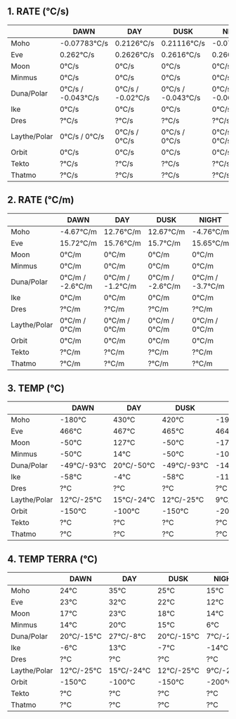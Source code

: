 ## 1. RATE (°C/s)

|              | DAWN               | DAY               | DUSK               | NIGHT               |
|--------------|--------------------|-------------------|--------------------|---------------------|
| Moho         | -0.07783°C/s       | 0.2126°C/s        | 0.21116°C/s        | -0.0793°C/s         |
| Eve          | 0.262°C/s          | 0.2626°C/s        | 0.2616°C/s         | 0.26083°C/s         |
| Moon         | 0°C/s              | 0°C/s             | 0°C/s              | 0°C/s               |
| Minmus       | 0°C/s              | 0°C/s             | 0°C/s              | 0°C/s               |
| Duna/Polar   | 0°C/s / -0.043°C/s | 0°C/s / -0.02°C/s | 0°C/s / -0.043°C/s | 0°C/s / -0.0616°C/s |
| Ike          | 0°C/s              | 0°C/s             | 0°C/s              | 0°C/s               |
| Dres         | ?°C/s              | ?°C/s             | ?°C/s              | ?°C/s               |
| Laythe/Polar | 0°C/s / 0°C/s      | 0°C/s / 0°C/s     | 0°C/s / 0°C/s      | 0°C/s / 0°C/s       |
| Orbit        | 0°C/s              | 0°C/s             | 0°C/s              | 0°C/s               |
| Tekto        | ?°C/s              | ?°C/s             | ?°C/s              | ?°C/s               |   
| Thatmo       | ?°C/s              | ?°C/s             | ?°C/s              | ?°C/s               |   

## 2. RATE (°C/m)

|              | DAWN             | DAY              | DUSK             | NIGHT            |
|--------------|------------------|------------------|------------------|------------------|
| Moho         | -4.67°C/m        | 12.76°C/m        | 12.67°C/m        | -4.76°C/m        |
| Eve          | 15.72°C/m        | 15.76°C/m        | 15.7°C/m         | 15.65°C/m        |
| Moon         | 0°C/m            | 0°C/m            | 0°C/m            | 0°C/m            |
| Minmus       | 0°C/m            | 0°C/m            | 0°C/m            | 0°C/m            |
| Duna/Polar   | 0°C/m / -2.6°C/m | 0°C/m / -1.2°C/m | 0°C/m / -2.6°C/m | 0°C/m / -3.7°C/m |
| Ike          | 0°C/m            | 0°C/m            | 0°C/m            | 0°C/m            |
| Dres         | ?°C/m            | ?°C/m            | ?°C/m            | ?°C/m            |
| Laythe/Polar | 0°C/m / 0°C/m    | 0°C/m / 0°C/m    | 0°C/m / 0°C/m    | 0°C/m / 0°C/m    |
| Orbit        | 0°C/m            | 0°C/m            | 0°C/m            | 0°C/m            |
| Tekto        | ?°C/m            | ?°C/m            | ?°C/m            | ?°C/m            |     
| Thatmo       | ?°C/m            | ?°C/m            | ?°C/m            | ?°C/m            |     

## 3. TEMP (°C)

|              | DAWN        | DAY        | DUSK        | NIGHT         |
|--------------|-------------|------------|-------------|---------------|
| Moho         | -180°C      | 430°C      | 420°C       | -190°C        |
| Eve          | 466°C       | 467°C      | 465°C       | 464°C         |
| Moon         | -50°C       | 127°C      | -50°C       | -173°C        |
| Minmus       | -50°C       | 14°C       | -50°C       | -107°C        |
| Duna/Polar   | -49°C/-93°C | 20°C/-50°C | -49°C/-93°C | -140°C/-150°C |
| Ike          | -58°C       | -4°C       | -58°C       | -112°C        |   
| Dres         | ?°C         | ?°C        | ?°C         | ?°C           |   
| Laythe/Polar | 12°C/-25°C  | 15°C/-24°C | 12°C/-25°C  | 9°C/-26°C     |
| Orbit        | -150°C      | -100°C     | -150°C      | -200°C        |
| Tekto        | ?°C         | ?°C        | ?°C         | ?°C           |     
| Thatmo       | ?°C         | ?°C        | ?°C         | ?°C           |     


## 4. TEMP TERRA (°C)

|              | DAWN       | DAY        | DUSK       | NIGHT     |
|--------------|------------|------------|------------|-----------|
| Moho         | 24°C       | 35°C       | 25°C       | 15°C      |
| Eve          | 23°C       | 32°C       | 22°C       | 12°C      |
| Moon         | 17°C       | 23°C       | 18°C       | 14°C      |
| Minmus       | 14°C       | 20°C       | 15°C       | 6°C       |
| Duna/Polar   | 20°C/-15°C | 27°C/-8°C  | 20°C/-15°C | 7°C/-23°C |      
| Ike          | -6°C       | 13°C       | -7°C       | -14°C     |
| Dres         | ?°C        | ?°C        | ?°C        | ?°C       |
| Laythe/Polar | 12°C/-25°C | 15°C/-24°C | 12°C/-25°C | 9°C/-26°C |   
| Orbit        | -150°C     | -100°C     | -150°C     | -200°C    |
| Tekto        | ?°C        | ?°C        | ?°C        | ?°C       |     
| Thatmo       | ?°C        | ?°C        | ?°C        | ?°C       |     
